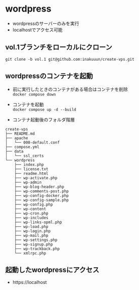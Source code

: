 # wordpress
- wordpressのサーバーのみを実行
- localhostでアクセス可能

## vol.1ブランチをローカルにクローン
`git clone -b vol.1 git@github.com:inakuuun/create-vps.git`

## wordpressのコンテナを起動 
- 前に実行したときのコンテナがある場合はコンテナを削除  
`docker compose down`

- コンテナを起動  
`docker compose up -d --build`

- コンテナ起動後のフォルダ階層  
```
create-vps
├── README.md
├── apache
│   └── 000-default.conf
├── compose.yml
├── data
│   └── ssl_certs
└── wordpress
    ├── index.php
    ├── license.txt
    ├── readme.html
    ├── wp-activate.php
    ├── wp-admin
    ├── wp-blog-header.php
    ├── wp-comments-post.php
    ├── wp-config-docker.php
    ├── wp-config-sample.php
    ├── wp-config.php
    ├── wp-content
    ├── wp-cron.php
    ├── wp-includes
    ├── wp-links-opml.php
    ├── wp-load.php
    ├── wp-login.php
    ├── wp-mail.php
    ├── wp-settings.php
    ├── wp-signup.php
    ├── wp-trackback.php
    └── xmlrpc.php
```

## 起動したwordpressにアクセス  
- https://localhost
